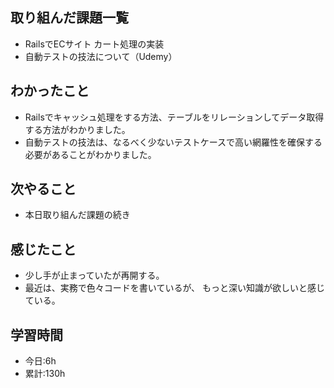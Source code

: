 ## 取り組んだ課題一覧
-  RailsでECサイト カート処理の実装
-  自動テストの技法について（Udemy）

## わかったこと
- Railsでキャッシュ処理をする方法、テーブルをリレーションしてデータ取得する方法がわかりました。
- 自動テストの技法は、なるべく少ないテストケースで高い網羅性を確保する必要があることがわかりました。

## 次やること
- 本日取り組んだ課題の続き

## 感じたこと
- 少し手が止まっていたが再開する。
- 最近は、実務で色々コードを書いているが、 もっと深い知識が欲しいと感じている。
## 学習時間
- 今日:6h 
- 累計:130h
